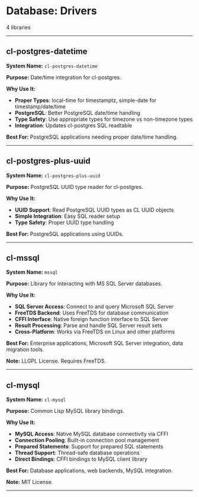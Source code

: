 # Database: Drivers

4 libraries

---

## cl-postgres-datetime

**System Name:** `cl-postgres-datetime`

**Purpose:** Date/time integration for cl-postgres.

**Why Use It:**
- **Proper Types**: local-time for timestamptz, simple-date for timestamp/date/time
- **PostgreSQL**: Better PostgreSQL date/time handling
- **Type Safety**: Use appropriate types for timezone vs non-timezone types
- **Integration**: Updates cl-postgres SQL readtable

**Best For:** PostgreSQL applications needing proper date/time handling.

---


## cl-postgres-plus-uuid

**System Name:** `cl-postgres-plus-uuid`

**Purpose:** PostgreSQL UUID type reader for cl-postgres.

**Why Use It:**
- **UUID Support**: Read PostgreSQL UUID types as CL UUID objects
- **Simple Integration**: Easy SQL reader setup
- **Type Safety**: Proper UUID type handling

**Best For:** PostgreSQL applications using UUIDs.

---


## cl-mssql

**System Name:** `mssql`

**Purpose:** Library for interacting with MS SQL Server databases.

**Why Use It:**
- **SQL Server Access**: Connect to and query Microsoft SQL Server
- **FreeTDS Backend**: Uses FreeTDS for database communication
- **CFFI Interface**: Native foreign function interface to SQL Server
- **Result Processing**: Parse and handle SQL Server result sets
- **Cross-Platform**: Works via FreeTDS on Linux and other platforms

**Best For:** Enterprise applications, Microsoft SQL Server integration, data migration tools.

**Note:** LLGPL License. Requires FreeTDS.

---


## cl-mysql

**System Name:** `cl-mysql`

**Purpose:** Common Lisp MySQL library bindings.

**Why Use It:**
- **MySQL Access**: Native MySQL database connectivity via CFFI
- **Connection Pooling**: Built-in connection pool management
- **Prepared Statements**: Support for prepared SQL statements
- **Thread Support**: Thread-safe database operations
- **Direct Bindings**: CFFI bindings to MySQL client library

**Best For:** Database applications, web backends, MySQL integration.

**Note:** MIT License.

---


